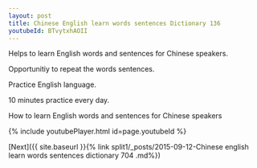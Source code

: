 ```yaml
---
layout: post
title: Chinese English learn words sentences Dictionary 136 
youtubeId: BTvytxhAOII
---
```

 
 
Helps to learn English words and sentences for Chinese speakers.

Opportunitiy to repeat the words sentences. 

Practice English language. 
 
10 minutes practice every day. 
 
How to learn English words and sentences for Chinese speakers 
 
{% include youtubePlayer.html id=page.youtubeId %}
 
 
[Next]({{ site.baseurl }}{% link  split1/_posts/2015-09-12-Chinese english learn words sentences dictionary 704 .md%})
 
